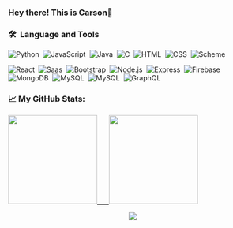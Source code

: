 ### Hey there! This is Carson👋

### 🛠 &nbsp;Language and Tools
![Python](https://img.shields.io/badge/-Python-05122A?style=flat&logo=python)&nbsp;
![JavaScript](https://img.shields.io/badge/-JavaScript-05122A?style=flat&logo=javascript)&nbsp;
![Java](https://img.shields.io/badge/-Java-05122A?style=flat&logo=Java&logoColor=FFA518)&nbsp;
![C](https://img.shields.io/badge/-C-05122A?style=flat&logo=C&logoColor=A8B9CC)&nbsp;
![HTML](https://img.shields.io/badge/-HTML-05122A?style=flat&logo=HTML5)&nbsp;
![CSS](https://img.shields.io/badge/-CSS-05122A?style=flat&logo=CSS3&logoColor=1572B6)&nbsp;
![Scheme](https://img.shields.io/badge/-Scheme-05122A?style=flat&logo=scheme)&nbsp;

![React](https://img.shields.io/badge/-React-05122A?style=flat&logo=react)&nbsp;
![Saas](https://img.shields.io/badge/-Saas-05122A?style=flat&logo=sass)&nbsp;
![Bootstrap](https://img.shields.io/badge/-Bootstrap-05122A?style=flat&logo=bootstrap)&nbsp;
![Node.js](https://img.shields.io/badge/-Node.js-05122A?style=flat&logo=nodejs)&nbsp;
![Express](https://img.shields.io/badge/-Express.js-05122A?style=flat&logo=express)&nbsp;
![Firebase](https://img.shields.io/badge/-Firebase-05122A?style=flat&logo=firebase)&nbsp;
![MongoDB](https://img.shields.io/badge/-MongoDB-05122A?style=flat&logo=mongodb)&nbsp;
![MySQL](https://img.shields.io/badge/-MySQL-05122A?style=flat&logo=mysql)&nbsp;
![MySQL](https://img.shields.io/badge/-PostgreSQL-05122A?style=flat&logo=postgresql)&nbsp;
![GraphQL](https://img.shields.io/badge/-GraphQL-05122A?style=flat&logo=graphql)&nbsp;

### 📈 My GitHub Stats:
<p align="">
<a href="https://github.com/Lstsk">
  <img height="180em" src="https://github-readme-stats.vercel.app/api/top-langs/?username=Lstsk&theme=prussian&hide_border=true"/>
  &nbsp;&nbsp;&nbsp;&nbsp;
  <img height="180em" src="https://github-readme-stats.vercel.app/api?username=Lstsk&count_private=true&hide=stars&show_icons=true&theme=prussian&hide_border=true"/>
</a>
</p>
<p align="center">
  <a>
    <img align="center" src="https://github-readme-streak-stats.herokuapp.com/?user=Lstsk&theme=prussian&hide_border=true"/>
  </a>
</p>

<br />


<!--
**Lstsk/Lstsk** is a ✨ _special_ ✨ repository because its `README.md` (this file) appears on your GitHub profile.

Here are some ideas to get you started:

- 🔭 I’m currently working on ...
- 🌱 I’m currently learning ...
- 👯 I’m looking to collaborate on ...
- 🤔 I’m looking for help with ...
- 💬 Ask me about ...
- 📫 How to reach me: ...
- 😄 Pronouns: ...
- ⚡ Fun fact: ...
-->
